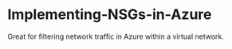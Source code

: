 # Implementing-NSGs-in-Azure
Great for filtering network traffic in Azure within a virtual network.
